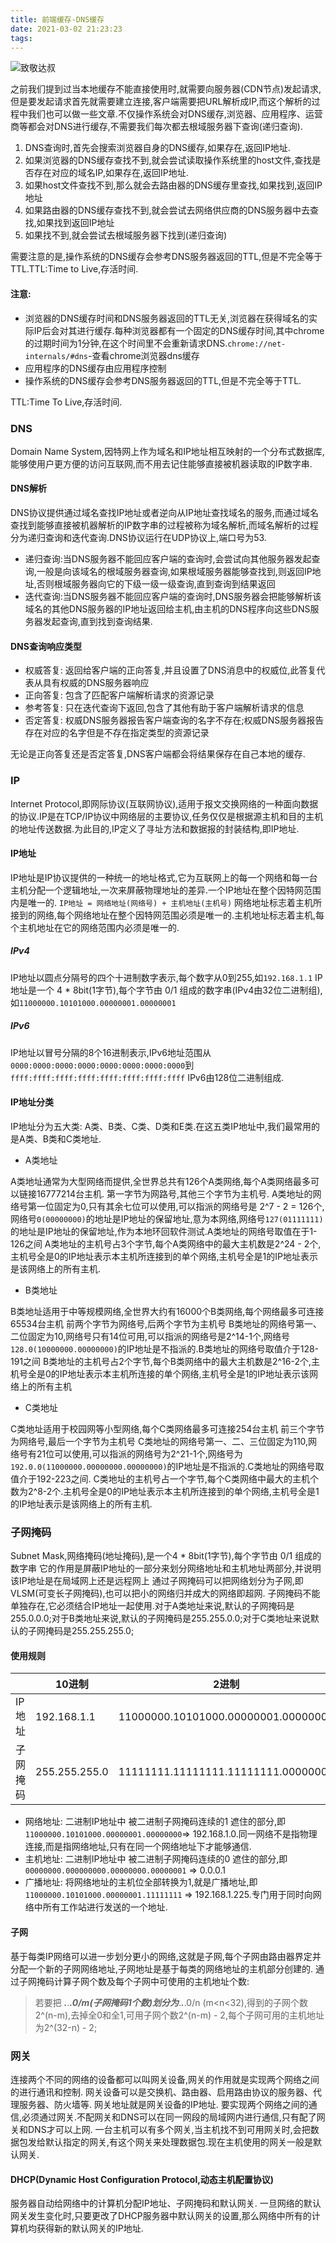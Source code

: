 ```yaml
---
title: 前端缓存-DNS缓存
date: 2021-03-02 21:23:23
tags:
---
```


![致敬达叔](https://gimg2.baidu.com/image_search/src=http%3A%2F%2F5b0988e595225.cdn.sohucs.com%2Fq_70%2Cc_zoom%2Cw_640%2Fimages%2F20180610%2F551df455979544fb89e71fde6cbb1082.jpeg&refer=http%3A%2F%2F5b0988e595225.cdn.sohucs.com&app=2002&size=f9999,10000&q=a80&n=0&g=0n&fmt=jpeg?sec=1617286525&t=cd16eed4c70f712c6124ec42d25dd6f2)

之前我们提到过当本地缓存不能直接使用时,就需要向服务器(CDN节点)发起请求,但是要发起请求首先就需要建立连接,客户端需要把URL解析成IP,而这个解析的过程中我们也可以做一些文章.不仅操作系统会对DNS缓存,浏览器、应用程序、运营商等都会对DNS进行缓存,不需要我们每次都去根域服务器下查询(递归查询).

1. DNS查询时,首先会搜索浏览器自身的DNS缓存,如果存在,返回IP地址.
2. 如果浏览器的DNS缓存查找不到,就会尝试读取操作系统里的host文件,查找是否存在对应的域名IP,如果存在,返回IP地址.
3. 如果host文件查找不到,那么就会去路由器的DNS缓存里查找,如果找到,返回IP地址
4. 如果路由器的DNS缓存查找不到,就会尝试去网络供应商的DNS服务器中去查找,如果找到返回IP地址
5. 如果找不到,就会尝试去根域服务器下找到(递归查询)

需要注意的是,操作系统的DNS缓存会参考DNS服务器返回的TTL,但是不完全等于TTL.TTL:Time to Live,存活时间.

#### 注意:

- 浏览器的DNS缓存时间和DNS服务器返回的TTL无关,浏览器在获得域名的实际IP后会对其进行缓存.每种浏览器都有一个固定的DNS缓存时间,其中chrome的过期时间为1分钟,在这个时间里不会重新请求DNS.`chrome://net-internals/#dns`-查看chrome浏览器dns缓存
- 应用程序的DNS缓存由应用程序控制
- 操作系统的DNS缓存会参考DNS服务器返回的TTL,但是不完全等于TTL.

TTL:Time To Live,存活时间.

### DNS

Domain Name System,因特网上作为域名和IP地址相互映射的一个分布式数据库,能够使用户更方便的访问互联网,而不用去记住能够直接被机器读取的IP数字串.

#### DNS解析

DNS协议提供通过域名查找IP地址或者逆向从IP地址查找域名的服务,而通过域名查找到能够直接被机器解析的IP数字串的过程被称为域名解析,而域名解析的过程分为递归查询和迭代查询.DNS协议运行在UDP协议上,端口号为53.

- 递归查询:当DNS服务器不能回应客户端的查询时,会尝试向其他服务器发起查询,一般是向该域名的根域服务器查询,如果根域服务器能够查找到,则返回IP地址,否则根域服务器向它的下级一级一级查询,直到查询到结果返回
- 迭代查询:当DNS服务器不能回应客户端的查询时,DNS服务器会把能够解析该域名的其他DNS服务器的IP地址返回给主机,由主机的DNS程序向这些DNS服务器发起查询,直到找到查询结果.

#### DNS查询响应类型

- 权威答复: 返回给客户端的正向答复,并且设置了DNS消息中的权威位,此答复代表从具有权威的DNS服务器响应
- 正向答复: 包含了匹配客户端解析请求的资源记录
- 参考答复: 只在迭代查询下返回,包含了其他有助于客户端解析请求的信息
- 否定答复: 权威DNS服务器报告客户端查询的名字不存在;权威DNS服务器报告存在对应的名字但是不存在指定类型的资源记录

无论是正向答复还是否定答复,DNS客户端都会将结果保存在自己本地的缓存.

### IP

Internet Protocol,即网际协议(互联网协议),适用于报文交换网络的一种面向数据的协议.IP是在TCP/IP协议中网络层的主要协议,任务仅仅是根据源主机和目的主机的地址传送数据.为此目的,IP定义了寻址方法和数据报的封装结构,即IP地址.

#### IP地址

IP地址是IP协议提供的一种统一的地址格式,它为互联网上的每一个网络和每一台主机分配一个逻辑地址,一次来屏蔽物理地址的差异.一个IP地址在整个因特网范围内是唯一的.
`IP地址 = 网络地址(网络号) + 主机地址(主机号)`
网络地址标志着主机所接到的网络,每个网络地址在整个因特网范围必须是唯一的.主机地址标志着主机,每个主机地址在它的网络范围内必须是唯一的.

##### IPv4

IP地址以圆点分隔号的四个十进制数字表示,每个数字从0到255,如`192.168.1.1`
IP地址是一个 4 * 8bit(1字节),每个字节由 0/1 组成的数字串(IPv4由32位二进制组),如`11000000.10101000.00000001.00000001`

##### IPv6

IP地址以冒号分隔的8个16进制表示,IPv6地址范围从`0000:0000:0000:0000:0000:0000:0000:0000`到`ffff:ffff:ffff:ffff:ffff:ffff:ffff:ffff`
IPv6由128位二进制组成.


#### IP地址分类

IP地址分为五大类: A类、B类、C类、D类和E类.在这五类IP地址中,我们最常用的是A类、B类和C类地址.

- A类地址

A类地址通常为大型网络而提供,全世界总共有126个A类网络,每个A类网络最多可以链接16777214台主机.
第一字节为网路号,其他三个字节为主机号.
A类地址的网络号第一位固定为0,只有其余七位可以使用,可以指派的网络号是 2^7 - 2 = 126个,网络号`0(00000000)`的地址是IP地址的保留地址,意为本网络,网络号`127(01111111)`的地址是IP地址的保留地址,作为本地环回软件测试.A类地址的网络号取值在于1-126之间
A类地址的主机号占3个字节,每个A类网络中的最大主机数是2^24 - 2个,主机号全是0的IP地址表示本主机所连接到的单个网络,主机号全是1的IP地址表示是该网络上的所有主机.

- B类地址

B类地址适用于中等规模网络,全世界大约有16000个B类网络,每个网络最多可连接65534台主机
前两个字节为网络号,后两个字节为主机号
B类地址的网络号第一、二位固定为10,网络号只有14位可用,可以指派的网络号是2^14-1个,网络号`128.0(10000000.00000000)`的IP地址是不指派的.B类地址的网络号取值介于128-191之间
B类地址的主机号占2个字节,每个B类网络中的最大主机数是2^16-2个,主机号全是0的IP地址表示本主机所连接的单个网络,主机号全是1的IP地址表示该网络上的所有主机

- C类地址

C类地址适用于校园网等小型网络,每个C类网络最多可连接254台主机
前三个字节为网络号,最后一个字节为主机号
C类地址的网络号第一、二、三位固定为110,网络号有21位可以使用,可以指派的网络号为2^21-1个,网络号为`192.0.0(11000000.00000000.00000000)`的IP地址是不指派的.C类地址的网络号取值介于192-223之间.
C类地址的主机号占一个字节,每个C类网络中最大的主机个数为2^8-2个.主机号全是0的IP地址表示本主机所连接到的单个网络,主机号全是1的IP地址表示是该网络上的所有主机.


### 子网掩码

Subnet Mask,网络掩码(地址掩码),是一个4 * 8bit(1字节),每个字节由 0/1 组成的数字串
它的作用是屏蔽IP地址的一部分来划分网络地址和主机地址两部分,并说明该IP地址是在局域网上还是远程网上
通过子网掩码可以把网络划分为子网,即VLSM(可变长子网掩码),也可以把小的网络归并成大的网络即超网.
子网掩码不能单独存在,它必须结合IP地址一起使用.对于A类地址来说,默认的子网掩码是255.0.0.0;对于B类地址来说,默认的子网掩码是255.255.0.0;对于C类地址来说默认的子网掩码是255.255.255.0;

#### 使用规则

|    | 10进制 | 2进制 |
| -- |  --    | --   |
| IP地址 | 192.168.1.1 | 11000000.10101000.00000001.00000001|
| 子网掩码 | 255.255.255.0 | 11111111.11111111.11111111.00000000|

- 网络地址: 二进制IP地址中 被二进制子网掩码连续的1 遮住的部分,即 `11000000.10101000.00000001.00000000`=> 192.168.1.0.同一网络不是指物理连接,而是指网络地址,只有在同一个网络地址下才能够通信.
- 主机地址: 二进制IP地址中 被二进制子网掩码连续的0 遮住的部分,即 `00000000.000000000.00000000.00000001` => 0.0.0.1
- 广播地址: 将网络地址的主机位全部转换为1,就是广播地址,即`11000000.10101000.00000001.11111111` => 192.168.1.225.专门用于同时向网络中所有工作站进行发送的一个地址.

#### 子网

基于每类IP网络可以进一步划分更小的网络,这就是子网,每个子网由路由器界定并分配一个新的子网网络地址,子网地址是基于每类的网络地址的主机部分创建的.
通过子网掩码计算子网个数及每个子网中可使用的主机地址个数:
> 若要把 ***.***.***.0/m(子网掩码1个数)划分为***.***.***.0/n (m<n<32),得到的子网个数2^(n-m),去掉全0和全1,可用子网个数2^(n-m) - 2,每个子网可用的主机地址为2^(32-n) - 2;

### 网关

连接两个不同的网络的设备都可以叫网关设备,网关的作用就是实现两个网络之间的进行通讯和控制.
网关设备可以是交换机、路由器、启用路由协议的服务器、代理服务器、防火墙等.
网关地址就是网关设备的IP地址.
要实现两个网络之间的通信,必须通过网关.不配网关和DNS可以在同一网段的局域网内进行通信,只有配了网关和DNS才可以上网.
一台主机可以有多个网关,当主机找不到可用网关时,会把数据包发给默认指定的网关,有这个网关来处理数据包.现在主机使用的网关一般是默认网关.

#### DHCP(Dynamic Host Configuration Protocol,动态主机配置协议)

服务器自动给网络中的计算机分配IP地址、子网掩码和默认网关.
一旦网络的默认网关发生变化时,只要更改了DHCP服务器中默认网关的设置,那么网络中所有的计算机均获得新的默认网关的IP地址.